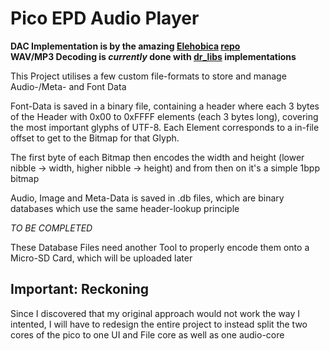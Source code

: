 # Pico EPD Audio Player

**DAC Implementation is by the amazing [Elehobica](https://github.com/elehobica) [repo](https://github.com/elehobica/pico_audio_i2s_32b)**  
**WAV/MP3 Decoding is _currently_ done with [dr_libs](https://github.com/mackron/dr_libs) implementations**

This Project utilises a few custom file-formats to store and manage Audio-/Meta- and Font Data

Font-Data is saved in a binary file, containing a header where each 3 bytes of the Header with 0x00 to 0xFFFF elements (each 3 bytes long), covering the most important glyphs of UTF-8. 
Each Element corresponds to a in-file offset to get to the Bitmap for that Glyph.

The first byte of each Bitmap then encodes the width and height (lower nibble -> width, higher nibble -> height) and from then on it's a simple 1bpp bitmap

Audio, Image and Meta-Data is saved in .db files, which are binary databases which use the same header-lookup principle

_TO BE COMPLETED_

These Database Files need another Tool to properly encode them onto a Micro-SD Card, which will be uploaded later


## Important: Reckoning
Since I discovered that my original approach would not work the way I intented, I will have to redesign the entire project to instead split the two cores of the pico to one UI and File core as well as one audio-core